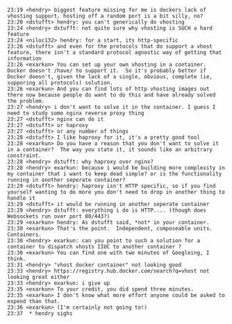 	23:19 <hendry> biggest feature missing for me is dockers lack of vhosting support. hosting off a random port is a bit silly, no?
	23:20 <dstufft> hendry: you can't generically do vhosting
	23:24 <hendry> dstufft: not quite sure why vhosting is SUCH a hard feature
	23:24 <niloc132> hendry: for a start, its http-specific
	23:26 <dstufft> and even for the protocols that do support a vhost feature, there isn't a standard protocol agnostic way of getting that information
	23:26 <exarkun> You can set up your own vhosting in a container.  Docker doesn't /have/ to support it.  So it's probably better if Docker doesn't, given the lack of a single, obvious, complete (ie, supporing all protocols) solution.
	23:26 <exarkun> And you can find lots of http vhosting images out there now because people do want to do this and have already solved the problem.
	23:27 <hendry> i don't want to solve it in the container. I guess I need to study some nginx reverse proxy thing
	23:27 <dstufft> nginx can do it
	23:27 <dstufft> or haproxy
	23:27 <dstufft> or any number of things
	23:28 <dstufft> I like haproxy for it, it's a pretty good tool
	23:28 <exarkun> Do you have a reason that you don't want to solve it in a container?  The way you state it, it sounds like an arbitrary constraint.
	23:28 <hendry> dstufft: why haproxy over nginx?
	23:28 <hendry> exarkun: because i would be building more complexity in my container that i want to keep dead simple? or is the functionality running in another seperate container?
	23:29 <dstufft> hendry: haproxy isn't HTTP specific, so if you find yourself wanting to do more you don't need to drop in another thing to handle it
	23:29 <dstufft> it would be running in another seperate container
	23:29 <hendry> dstufft: everything i do is HTTP.... (though does Websockets run over port 80/443?)
	23:29 <exarkun> hendry: As dstufft said, *not* in your container.
	23:30 <exarkun> That's the point.  Independent, composeable units.  Containers.
	23:30 <hendry> exarkun: can you point to such a solution for a container to dispatch vhosts IIUC to another container ?
	23:30 <exarkun> You can find one with two minutes of Googleing, I think.
	23:31 <hendry> "vhost docker container" not looking good
	23:33 <hendry> https://registry.hub.docker.com/search?q=vhost not looking great either
	23:33 <hendry> exarkun: i give up
	23:35 <exarkun> To your credit, you did spend three minutes.
	23:35 <exarkun> I don't know what more effort anyone could be asked to expend than that.
	23:36 <exarkun> (I'm certainly not going to!)
	23:37  * hendry sighs

